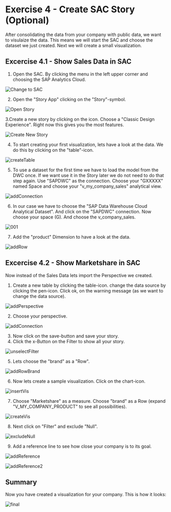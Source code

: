 # Exercise 4 - Create SAC Story (Optional)
After consolidating the data from your company with public data, we want to visulaize the data. This means we will start the SAC and choose the dataset we just created.
Next we will create a small visualization.

## Excercise 4.1 - Show Sales Data in SAC

1. Open the SAC. By clicking the menu in the left upper corner and choosing the SAP Analytics Cloud.

![Change to SAC](images/changeToSAC.png)

2. Open the "Story App" clicking on the "Story"-symbol.

![Open Story](images/openStory.png)

3.Create a new story by clicking on the icon. Choose a "Classic Design Experience". Right now this gives you the most features.

![Create New Story](images/NewStory.png)

4. To start creating your first visualization, lets have a look at the data. We do this by clicking on the "table"-icon.

![createTable](images/createTable.png)

5. To use a dataset for the first time we have to load the model from the DWC once. If we want use it in the Story later we do not need to do that step again.
Use "SAPDWC" as the connection. Choose your "GXXXXX" named Space and choose your "v_my_company_sales" analytical view.

![addConnection](images/addConnection1.png)

6. In our case we have to choose the "SAP Data Warehouse Cloud Analytical Dataset". And click on the "SAPDWC" connection. Now choose your space (G<number>). And choose the v_company_sales.
  
![001](images/001.png)

7. Add the "product" Dimension to have a look at the data.

![addRow](images/addRow.png)

## Excercise 4.2 - Show Marketshare in SAC

Now instead of the Sales Data lets import the Perspective we created. 
1. Create a new table by clicking the table-icon. change the data source by clicking the pen-icon. Click ok, on the warning message (as we want to change the data source).

![addPerspective](images/addPerspective.png)

2. Choose your perspective.
  
![addConnection](images/addConnection.png)

3. Now click on the save-button and save your story.
4. Click the x-Button on the Filter to show all your story.
 
![unselectFilter](images/unselectFilter.png)
  
5. Lets choose the "brand" as a "Row".

![addRowBrand](images/addRowBrand.png)
  
6. Now lets create a sample visualization. Click on the chart-icon.

![insertVis](images/insertVis.png)

7. Choose "Marketshare" as a measure. Choose "brand" as a Row (expand "V_MY_COMPANY_PRODUCT" to see all possibilities).

![createVis](images/createVis.png)
  
8. Next click on "Filter" and exclude "Null".
  
![excludeNull](images/excludeNull.png)
  
9. Add a reference line to see how close your company is to its goal.
  
![addReference](images/addReference.png)

![addReference2](images/addReference2.png)

## Summary
Now you have created a visualization for your company. This is how it looks:

![final](images/final.png)
